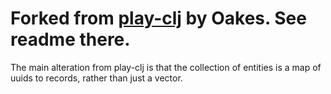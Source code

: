 # Forked from [play-clj](https://github.com/oakes/play-clj) by Oakes. See readme there.

The main alteration from play-clj is that the collection of entities is a map of uuids to records, rather than just a vector.
